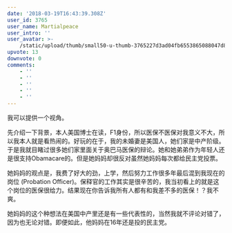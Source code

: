 ```yaml
---
date: '2018-03-19T16:43:39.308Z'
user_id: 3765
user_name: Martialpeace
user_intro: ''
user_avatar: >-
    /static/upload/thumb/small50-u-thumb-3765227d3ad04fb6553865088047d8f69ab854d704b6.png
upvote: 13
downvote: 0
comments:
    - ''
    - ''
    - ''
    - ''
    - ''
---
```


我可以提供一个视角。

先介绍一下背景，本人美国博士在读，F1身份，所以医保不医保对我意义不大，所以我本人就是看热闹的。好玩的在于，我的未婚妻是美国人，她们家是中产阶级。于是我就目睹过很多她们家里面关于奥巴马医保的辩论。她和她弟弟作为年轻人还是很支持Obamacare的。但是她妈妈却很反对虽然她妈妈每次都给民主党投票。

她妈妈的观点是，我费了好大的劲，上学，然后努力工作很多年最后混到我现在的岗位 (Probation Officer)。保释官的工作其实是很辛苦的，我当初看上的就是这个岗位的医保很给力。结果现在你告诉我所有人都有和我差不多的医保！？我不爽。

她妈妈的这个种想法在美国中产里还是有一些代表性的，当然我就不评论对错了，因为也无论对错。即便如此，他妈妈在16年还是投的民主党。
